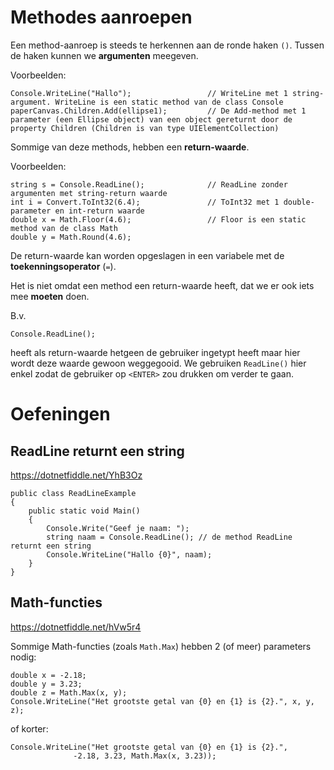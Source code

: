 # Methodes aanroepen

Een method-aanroep is steeds te herkennen aan de ronde haken `()`. Tussen de haken kunnen
we **argumenten** meegeven.

Voorbeelden:

```
Console.WriteLine("Hallo");                 // WriteLine met 1 string-argument. WriteLine is een static method van de class Console
paperCanvas.Children.Add(ellipse1);         // De Add-method met 1 parameter (een Ellipse object) van een object gereturnt door de property Children (Children is van type UIElementCollection)
```

Sommige van deze methods, hebben een **return-waarde**.

Voorbeelden:

```
string s = Console.ReadLine();              // ReadLine zonder argumenten met string-return waarde
int i = Convert.ToInt32(6.4);               // ToInt32 met 1 double-parameter en int-return waarde
double x = Math.Floor(4.6);                 // Floor is een static method van de class Math
double y = Math.Round(4.6);
```

De return-waarde kan worden opgeslagen in een variabele met de
**toekenningsoperator** (`=`).

Het is niet omdat een method een return-waarde heeft, dat we er ook iets
mee **moeten** doen.

B.v.

```
Console.ReadLine();
```

heeft als return-waarde hetgeen de gebruiker ingetypt heeft maar hier
wordt deze waarde gewoon weggegooid. We gebruiken `ReadLine()` hier enkel
zodat de gebruiker op `<ENTER>` zou drukken om verder te gaan.


# Oefeningen

## ReadLine returnt een string 

https://dotnetfiddle.net/YhB3Oz

```
public class ReadLineExample
{	
	public static void Main()
	{
		Console.Write("Geef je naam: ");
		string naam = Console.ReadLine(); // de method ReadLine returnt een string
		Console.WriteLine("Hallo {0}", naam);
	}
}
```

## Math-functies

https://dotnetfiddle.net/hVw5r4

Sommige Math-functies (zoals `Math.Max`) hebben 2 (of meer) parameters nodig:

```
double x = -2.18;
double y = 3.23;
double z = Math.Max(x, y);
Console.WriteLine("Het grootste getal van {0} en {1} is {2}.", x, y, z);
```

of korter:

```
Console.WriteLine("Het grootste getal van {0} en {1} is {2}.", 
	          -2.18, 3.23, Math.Max(x, 3.23));
```
